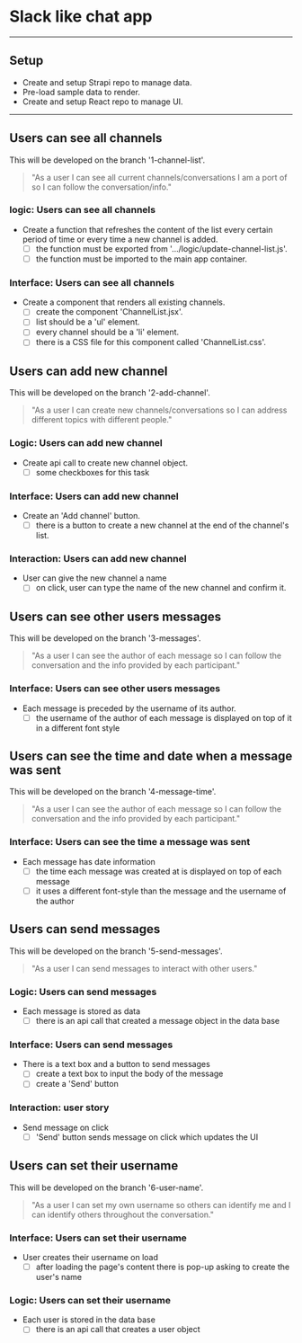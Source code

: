 # Slack like chat app

<!-- describe your project -->

---

## Setup

<!-- what code do you need just to open the project? this might include:
  - boilerplate code (https://brandlitic.com/what-is-boilerplate-code/)
  - loading program data
  - rendering the initial user interface
-->

- Create and setup Strapi repo to manage data.
- Pre-load sample data to render.
- Create and setup React repo to manage UI.

---

## Users can see all channels

This will be developed on the branch '1-channel-list'.

<!-- each issue created from this section will have the `for: Users can see all channels` label -->

> "As a user I can see all current channels/conversations I am a port of so I can follow the conversation/info."

### logic: Users can see all channels

- Create a function that refreshes the content of the list every certain period of time or every time a new channel is added.
  - [ ] the function must be exported from '.../logic/update-channel-list.js'.
  - [ ] the function must be imported to the main app container.

### Interface: Users can see all channels

- Create a component that renders all existing channels.
  - [ ] create the component 'ChannelList.jsx'.
  - [ ] list should be a 'ul' element.
  - [ ] every channel should be a 'li' element.
  - [ ] there is a CSS file for this component called 'ChannelList.css'.

## Users can add new channel

This will be developed on the branch '2-add-channel'.

<!-- each issue created from this section will have the `for: Users can add new channel -->

> "As a user I can create new channels/conversations so I can address different topics with different people."


<!-- describe the tasks to build this user story
  these will have the `type: logic` label, for example
  not all projects will have all types of tasks
  and these are not the only possible types, just some suggestions
-->

### Logic: Users can add new channel

- Create api call to create new channel object.
  - [ ] some checkboxes for this task

### Interface: Users can add new channel

- Create an 'Add channel' button.
  - [ ] there is a button to create a new channel at the end of the channel's list.

### Interaction: Users can add new channel

- User can give the new channel a name
  - [ ] on click, user can type the name of the new channel and confirm it.

## Users can see other users messages

This will be developed on the branch '3-messages'.

<!-- each issue created from this section will have the `for: Users can see other users messages` label -->

> "As a user I can see the author of each message so I can follow the conversation and the info provided by each participant."

<!-- write any extra notes or description -->

<!-- describe the tasks to build this user story
  these will have the `type: logic` label, for example
  not all projects will have all types of tasks
  and these are not the only possible types, just some suggestions
-->

### Interface: Users can see other users messages

- Each message is preceded by the username of its author.
  - [ ] the username of the author of each message is displayed on top of it in a different font style

## Users can see the time and date when a message was sent

This will be developed on the branch '4-message-time'.

<!-- each issue created from this section will have the `for: Users can see the time and date when a message was sent` label -->

> "As a user I can see the author of each message so I can follow the conversation and the info provided by each participant."

### Interface: Users can see the time a message was sent

- Each message has date information
  - [ ] the time each message was created at is displayed on top of each message
  - [ ] it uses a different font-style than the message and the username of the author

## Users can send messages

This will be developed on the branch '5-send-messages'.

<!-- each issue created from this section will have the `for: Users can send messages` label -->

> "As a user I can send messages to interact with other users."

<!-- write any extra notes or description -->

<!-- describe the tasks to build this user story
  these will have the `type: logic` label, for example
  not all projects will have all types of tasks
  and these are not the only possible types, just some suggestions
-->

### Logic: Users can send messages

- Each message is stored as data
  - [ ] there is an api call that created a message object in the data base

### Interface: Users can send messages

- There is a text box and a button to send messages
  - [ ] create a text box to input the body of the message
  - [ ] create a 'Send' button

### Interaction: user story

- Send message on click
  - [ ] 'Send' button sends message on click which updates the UI
  
## Users can set their username

This will be developed on the branch '6-user-name'.

<!-- each issue created from this section will have the `for: Users can set their username` label -->

> "As a user I can set my own username so others can identify me and I can identify others throughout the conversation."

<!-- write any extra notes or description -->

<!-- describe the tasks to build this user story
  these will have the `type: logic` label, for example
  not all projects will have all types of tasks
  and these are not the only possible types, just some suggestions
-->

### Interface: Users can set their username

- User creates their username on load
  - [ ] after loading the page's content there is pop-up asking to create the user's name

### Logic: Users can set their username

- Each user is stored in the data base
  - [ ] there is an api call that creates a user object
